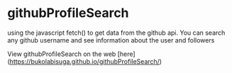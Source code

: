 # githubProfileSearch
using the javascript fetch() to get data from the github api. 
You can search any github username and see information about the user and followers

View githubProfileSearch on the web [here] (https://bukolabisuga.github.io/githubProfileSearch/)

